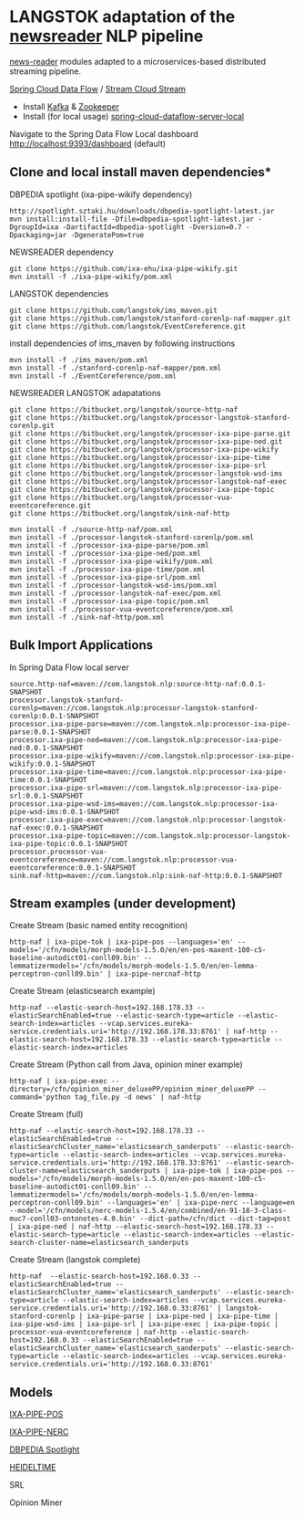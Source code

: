 # LANGSTOK adaptation of the [newsreader](http://www.newsreader-project.eu/) NLP pipeline #

[news-reader](http://www.newsreader-project.eu/) modules adapted to a microservices-based distributed streaming pipeline. 

[Spring Cloud Data Flow](https://cloud.spring.io/spring-cloud-dataflow/) / [Stream Cloud Stream](http://docs.spring.io/spring-cloud-stream/docs/current-SNAPSHOT/reference/htmlsingle/) 


- Install [Kafka](https://kafka.apache.org/) & [Zookeeper](https://zookeeper.apache.org/)
- Install (for local usage) [spring-cloud-dataflow-server-local](https://github.com/spring-cloud/spring-cloud-dataflow/tree/master/spring-cloud-dataflow-server-local)

Navigate to the Spring Data Flow Local dashboard [http://localhost:9393/dashboard](http://localhost:9393/dashboard) (default)

## Clone and local install maven dependencies* ##

DBPEDIA spotlight (ixa-pipe-wikify dependency)

	http://spotlight.sztaki.hu/downloads/dbpedia-spotlight-latest.jar
	mvn install:install-file -Dfile=dbpedia-spotlight-latest.jar -DgroupId=ixa -DartifactId=dbpedia-spotlight -Dversion=0.7 -Dpackaging=jar -DgeneratePom=true


NEWSREADER dependency  

    git clone https://github.com/ixa-ehu/ixa-pipe-wikify.git
	mvn install -f ./ixa-pipe-wikify/pom.xml

LANGSTOK dependencies

	git clone https://github.com/langstok/ims_maven.git
	git clone https://github.com/langstok/stanford-corenlp-naf-mapper.git
	git clone https://github.com/langstok/EventCoreference.git

install dependencies of ims_maven by following instructions

	mvn install -f ./ims_maven/pom.xml 
	mvn install -f ./stanford-corenlp-naf-mapper/pom.xml
	mvn install -f ./EventCoreference/pom.xml 

NEWSREADER LANGSTOK adapatations

    git clone https://bitbucket.org/langstok/source-http-naf
    git clone https://bitbucket.org/langstok/processor-langstok-stanford-corenlp.git
    git clone https://bitbucket.org/langstok/processor-ixa-pipe-parse.git
    git clone https://bitbucket.org/langstok/processor-ixa-pipe-ned.git
    git clone https://bitbucket.org/langstok/processor-ixa-pipe-wikify
    git clone https://bitbucket.org/langstok/processor-ixa-pipe-time
    git clone https://bitbucket.org/langstok/processor-ixa-pipe-srl
    git clone https://bitbucket.org/langstok/processor-langstok-wsd-ims
    git clone https://bitbucket.org/langstok/processor-langstok-naf-exec
    git clone https://bitbucket.org/langstok/processor-ixa-pipe-topic
	git clone https://bitbucket.org/langstok/processor-vua-eventcoreference.git
    git clone https://bitbucket.org/langstok/sink-naf-http

    mvn install -f ./source-http-naf/pom.xml
	mvn install -f ./processor-langstok-stanford-corenlp/pom.xml
    mvn install -f ./processor-ixa-pipe-parse/pom.xml
    mvn install -f ./processor-ixa-pipe-ned/pom.xml
    mvn install -f ./processor-ixa-pipe-wikify/pom.xml
    mvn install -f ./processor-ixa-pipe-time/pom.xml
    mvn install -f ./processor-ixa-pipe-srl/pom.xml
    mvn install -f ./processor-langstok-wsd-ims/pom.xml
    mvn install -f ./processor-langstok-naf-exec/pom.xml
	mvn install -f ./processor-ixa-pipe-topic/pom.xml
	mvn install -f ./processor-vua-eventcoreference/pom.xml
    mvn install -f ./sink-naf-http/pom.xml


## Bulk Import Applications ##

In Spring Data Flow local server

    source.http-naf=maven://com.langstok.nlp:source-http-naf:0.0.1-SNAPSHOT
    processor.langstok-stanford-corenlp=maven://com.langstok.nlp:processor-langstok-stanford-corenlp:0.0.1-SNAPSHOT
	processor.ixa-pipe-parse=maven://com.langstok.nlp:processor-ixa-pipe-parse:0.0.1-SNAPSHOT
    processor.ixa-pipe-ned=maven://com.langstok.nlp:processor-ixa-pipe-ned:0.0.1-SNAPSHOT
	processor.ixa-pipe-wikify=maven://com.langstok.nlp:processor-ixa-pipe-wikify:0.0.1-SNAPSHOT
    processor.ixa-pipe-time=maven://com.langstok.nlp:processor-ixa-pipe-time:0.0.1-SNAPSHOT
    processor.ixa-pipe-srl=maven://com.langstok.nlp:processor-ixa-pipe-srl:0.0.1-SNAPSHOT
    processor.ixa-pipe-wsd-ims=maven://com.langstok.nlp:processor-ixa-pipe-wsd-ims:0.0.1-SNAPSHOT
    processor.ixa-pipe-exec=maven://com.langstok.nlp:processor-langstok-naf-exec:0.0.1-SNAPSHOT
	processor.ixa-pipe-topic=maven://com.langstok.nlp:processor-langstok-ixa-pipe-topic:0.0.1-SNAPSHOT
    processor.processor-vua-eventcoreference=maven://com.langstok.nlp:processor-vua-eventcoreference:0.0.1-SNAPSHOT
    sink.naf-http=maven://com.langstok.nlp:sink-naf-http:0.0.1-SNAPSHOT

## Stream examples (under development) ##

Create Stream (basic named entity recognition)

	http-naf | ixa-pipe-tok | ixa-pipe-pos --languages='en' --models='/cfn/models/morph-models-1.5.0/en/en-pos-maxent-100-c5-baseline-autodict01-conll09.bin' --lemmatizermodels='/cfn/models/morph-models-1.5.0/en/en-lemma-perceptron-conll09.bin' | ixa-pipe-nercnaf-http 

Create Stream (elasticsearch example)

	http-naf --elastic-search-host=192.168.178.33 --elasticSearchEnabled=true --elastic-search-type=article --elastic-search-index=articles --vcap.services.eureka-service.credentials.uri='http://192.168.178.33:8761' | naf-http --elastic-search-host=192.168.178.33 --elastic-search-type=article --elastic-search-index=articles

Create Stream (Python call from Java, opinion miner example)

    http-naf | ixa-pipe-exec --directory=/cfn/opinion_miner_deluxePP/opinion_miner_deluxePP --command='python tag_file.py -d news' | naf-http

Create Stream (full)

	http-naf --elastic-search-host=192.168.178.33 --elasticSearchEnabled=true --elasticSearchCluster_name='elasticsearch_sanderputs' --elastic-search-type=article --elastic-search-index=articles --vcap.services.eureka-service.credentials.uri='http://192.168.178.33:8761' --elastic-search-cluster-name=elasticsearch_sanderputs | ixa-pipe-tok | ixa-pipe-pos --models='/cfn/models/morph-models-1.5.0/en/en-pos-maxent-100-c5-baseline-autodict01-conll09.bin' --lemmatizermodels='/cfn/models/morph-models-1.5.0/en/en-lemma-perceptron-conll09.bin' --languages='en' | ixa-pipe-nerc --language=en --model='/cfn/models/nerc-models-1.5.4/en/combined/en-91-18-3-class-muc7-conll03-ontonotes-4.0.bin' --dict-path=/cfn/dict --dict-tag=post | ixa-pipe-ned | naf-http --elastic-search-host=192.168.178.33 --elastic-search-type=article --elastic-search-index=articles --elastic-search-cluster-name=elasticsearch_sanderputs

Create Stream (langstok complete)

	http-naf  --elastic-search-host=192.168.0.33 --elasticSearchEnabled=true --elasticSearchCluster_name='elasticsearch_sanderputs' --elastic-search-type=article --elastic-search-index=articles --vcap.services.eureka-service.credentials.uri='http://192.168.0.33:8761' | langstok-stanford-corenlp | ixa-pipe-parse | ixa-pipe-ned | ixa-pipe-time | ixa-pipe-wsd-ims | ixa-pipe-srl | ixa-pipe-exec | ixa-pipe-topic | processor-vua-eventcoreference | naf-http --elastic-search-host=192.168.0.33 --elasticSearchEnabled=true --elasticSearchCluster_name='elasticsearch_sanderputs' --elastic-search-type=article --elastic-search-index=articles --vcap.services.eureka-service.credentials.uri='http://192.168.0.33:8761'


## Models ##

[IXA-PIPE-POS](https://github.com/ixa-ehu/ixa-pipe-pos) 

[IXA-PIPE-NERC](https://github.com/ixa-ehu/ixa-pipe-nerc)

[DBPEDIA Spotlight](http://spotlight.sztaki.hu/downloads/latest_models)

[HEIDELTIME](https://github.com/HeidelTime/heideltime)

SRL

Opinion Miner